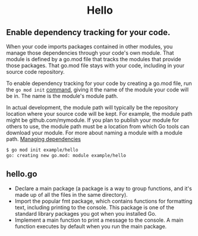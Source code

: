 <h1 align="center"><b>Hello</b></h1>

## Enable dependency tracking for your code.
When your code imports packages contained in other modules, you manage those dependencies through your code's own module. That module is defined by a go.mod file that tracks the modules that provide those packages. That go.mod file stays with your code, including in your source code repository.

To enable dependency tracking for your code by creating a go.mod file, run the `go mod init` [command](https://go.dev/ref/mod#go-mod-init), giving it the name of the module your code will be in. The name is the module's module path.

In actual development, the module path will typically be the repository location where your source code will be kept. For example, the module path might be github.com/mymodule. If you plan to publish your module for others to use, the module path must be a location from which Go tools can download your module. For more about naming a module with a module path. [Managing dependencies](https://go.dev/doc/modules/managing-dependencies#naming_module)

```bash
$ go mod init example/hello
go: creating new go.mod: module example/hello
```
## hello.go
- Declare a main package (a package is a way to group functions, and it's made up of all the files in the same directory).
- Import the popular fmt package, which contains functions for formatting text, including printing to the console. This package is one of the standard library packages you got when you installed Go.
- Implement a main function to print a message to the console. A main function executes by default when you run the main package.